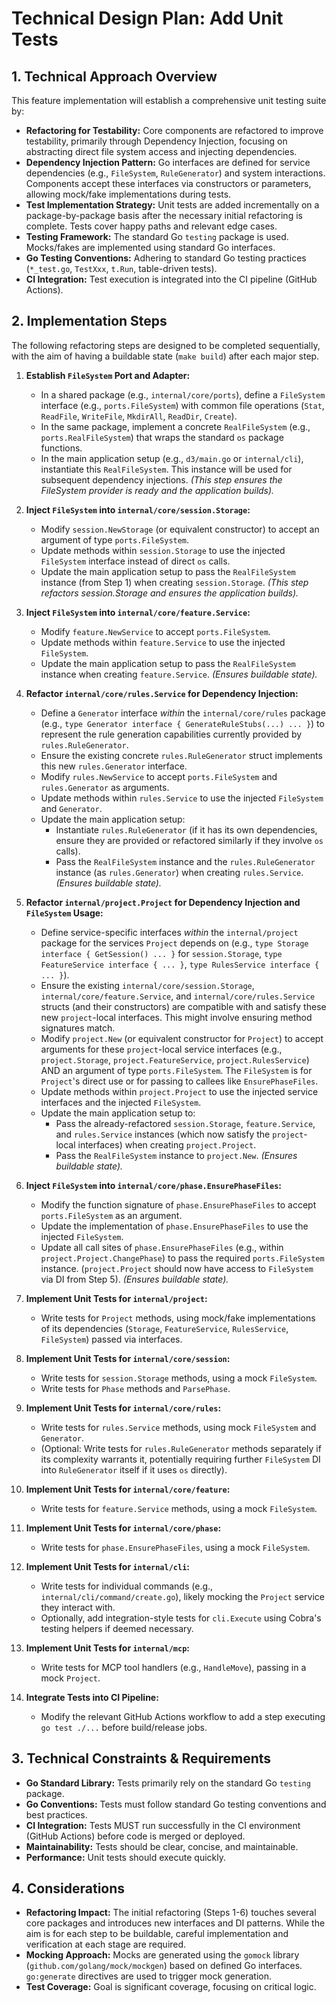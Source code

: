 # Technical Design Plan: Add Unit Tests

## 1. Technical Approach Overview

This feature implementation will establish a comprehensive unit testing suite by:

*   **Refactoring for Testability:** Core components are refactored to improve testability, primarily through Dependency Injection, focusing on abstracting direct file system access and injecting dependencies.
*   **Dependency Injection Pattern:** Go interfaces are defined for service dependencies (e.g., `FileSystem`, `RuleGenerator`) and system interactions. Components accept these interfaces via constructors or parameters, allowing mock/fake implementations during tests.
*   **Test Implementation Strategy:** Unit tests are added incrementally on a package-by-package basis after the necessary initial refactoring is complete. Tests cover happy paths and relevant edge cases.
*   **Testing Framework:** The standard Go `testing` package is used. Mocks/fakes are implemented using standard Go interfaces.
*   **Go Testing Conventions:** Adhering to standard Go testing practices (`*_test.go`, `TestXxx`, `t.Run`, table-driven tests).
*   **CI Integration:** Test execution is integrated into the CI pipeline (GitHub Actions).

## 2. Implementation Steps

The following refactoring steps are designed to be completed sequentially, with the aim of having a buildable state (`make build`) after each major step.

1.  **Establish `FileSystem` Port and Adapter:**
    *   In a shared package (e.g., `internal/core/ports`), define a `FileSystem` interface (e.g., `ports.FileSystem`) with common file operations (`Stat`, `ReadFile`, `WriteFile`, `MkdirAll`, `ReadDir`, `Create`).
    *   In the same package, implement a concrete `RealFileSystem` (e.g., `ports.RealFileSystem`) that wraps the standard `os` package functions.
    *   In the main application setup (e.g., `d3/main.go` or `internal/cli`), instantiate this `RealFileSystem`. This instance will be used for subsequent dependency injections.
    *(This step ensures the FileSystem provider is ready and the application builds).*

2.  **Inject `FileSystem` into `internal/core/session.Storage`:**
    *   Modify `session.NewStorage` (or equivalent constructor) to accept an argument of type `ports.FileSystem`.
    *   Update methods within `session.Storage` to use the injected `FileSystem` interface instead of direct `os` calls.
    *   Update the main application setup to pass the `RealFileSystem` instance (from Step 1) when creating `session.Storage`.
    *(This step refactors session.Storage and ensures the application builds).*

3.  **Inject `FileSystem` into `internal/core/feature.Service`:**
    *   Modify `feature.NewService` to accept `ports.FileSystem`.
    *   Update methods within `feature.Service` to use the injected `FileSystem`.
    *   Update the main application setup to pass the `RealFileSystem` instance when creating `feature.Service`.
    *(Ensures buildable state).*

4.  **Refactor `internal/core/rules.Service` for Dependency Injection:**
    *   Define a `Generator` interface *within* the `internal/core/rules` package (e.g., `type Generator interface { GenerateRuleStubs(...) ... }`) to represent the rule generation capabilities currently provided by `rules.RuleGenerator`.
    *   Ensure the existing concrete `rules.RuleGenerator` struct implements this new `rules.Generator` interface.
    *   Modify `rules.NewService` to accept `ports.FileSystem` and `rules.Generator` as arguments.
    *   Update methods within `rules.Service` to use the injected `FileSystem` and `Generator`.
    *   Update the main application setup:
        *   Instantiate `rules.RuleGenerator` (if it has its own dependencies, ensure they are provided or refactored similarly if they involve `os` calls).
        *   Pass the `RealFileSystem` instance and the `rules.RuleGenerator` instance (as `rules.Generator`) when creating `rules.Service`.
    *(Ensures buildable state).*

5.  **Refactor `internal/project.Project` for Dependency Injection and `FileSystem` Usage:**
    *   Define service-specific interfaces *within* the `internal/project` package for the services `Project` depends on (e.g., `type Storage interface { GetSession() ... }` for `session.Storage`, `type FeatureService interface { ... }`, `type RulesService interface { ... }`).
    *   Ensure the existing `internal/core/session.Storage`, `internal/core/feature.Service`, and `internal/core/rules.Service` structs (and their constructors) are compatible with and satisfy these new `project`-local interfaces. This might involve ensuring method signatures match.
    *   Modify `project.New` (or equivalent constructor for `Project`) to accept arguments for these `project`-local service interfaces (e.g., `project.Storage`, `project.FeatureService`, `project.RulesService`) AND an argument of type `ports.FileSystem`. The `FileSystem` is for `Project`'s direct use or for passing to callees like `EnsurePhaseFiles`.
    *   Update methods within `project.Project` to use the injected service interfaces and the injected `FileSystem`.
    *   Update the main application setup to:
        *   Pass the already-refactored `session.Storage`, `feature.Service`, and `rules.Service` instances (which now satisfy the `project`-local interfaces) when creating `project.Project`.
        *   Pass the `RealFileSystem` instance to `project.New`.
    *(Ensures buildable state).*

6.  **Inject `FileSystem` into `internal/core/phase.EnsurePhaseFiles`:**
    *   Modify the function signature of `phase.EnsurePhaseFiles` to accept `ports.FileSystem` as an argument.
    *   Update the implementation of `phase.EnsurePhaseFiles` to use the injected `FileSystem`.
    *   Update all call sites of `phase.EnsurePhaseFiles` (e.g., within `project.Project.ChangePhase`) to pass the required `ports.FileSystem` instance. (`project.Project` should now have access to `FileSystem` via DI from Step 5).
    *(Ensures buildable state).*

7.  **Implement Unit Tests for `internal/project`:**
    *   Write tests for `Project` methods, using mock/fake implementations of its dependencies (`Storage`, `FeatureService`, `RulesService`, `FileSystem`) passed via interfaces.
8.  **Implement Unit Tests for `internal/core/session`:**
    *   Write tests for `session.Storage` methods, using a mock `FileSystem`.
    *   Write tests for `Phase` methods and `ParsePhase`.
9.  **Implement Unit Tests for `internal/core/rules`:**
    *   Write tests for `rules.Service` methods, using mock `FileSystem` and `Generator`.
    *   (Optional: Write tests for `rules.RuleGenerator` methods separately if its complexity warrants it, potentially requiring further `FileSystem` DI into `RuleGenerator` itself if it uses `os` directly).
10. **Implement Unit Tests for `internal/core/feature`:**
    *   Write tests for `feature.Service` methods, using a mock `FileSystem`.
11. **Implement Unit Tests for `internal/core/phase`:**
    *   Write tests for `phase.EnsurePhaseFiles`, using a mock `FileSystem`.
12. **Implement Unit Tests for `internal/cli`:**
    *   Write tests for individual commands (e.g., `internal/cli/command/create.go`), likely mocking the `Project` service they interact with.
    *   Optionally, add integration-style tests for `cli.Execute` using Cobra's testing helpers if deemed necessary.
13. **Implement Unit Tests for `internal/mcp`:**
    *   Write tests for MCP tool handlers (e.g., `HandleMove`), passing in a mock `Project`.
14. **Integrate Tests into CI Pipeline:**
    *   Modify the relevant GitHub Actions workflow to add a step executing `go test ./...` before build/release jobs.

## 3. Technical Constraints & Requirements

*   **Go Standard Library:** Tests primarily rely on the standard Go `testing` package.
*   **Go Conventions:** Tests must follow standard Go testing conventions and best practices.
*   **CI Integration:** Tests MUST run successfully in the CI environment (GitHub Actions) before code is merged or deployed.
*   **Maintainability:** Tests should be clear, concise, and maintainable.
*   **Performance:** Unit tests should execute quickly.

## 4. Considerations

*   **Refactoring Impact:** The initial refactoring (Steps 1-6) touches several core packages and introduces new interfaces and DI patterns. While the aim is for each step to be buildable, careful implementation and verification at each stage are required.
*   **Mocking Approach:** Mocks are generated using the `gomock` library (`github.com/golang/mock/mockgen`) based on defined Go interfaces. `go:generate` directives are used to trigger mock generation.
*   **Test Coverage:** Goal is significant coverage, focusing on critical logic.

